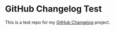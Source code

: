 GitHub Changelog Test
=====================

This is a test repo for my [GitHub Changelog][1] project.

[1]: http://github.com/raszi/node-github-changelog
